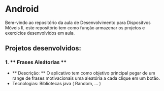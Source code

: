 # Android

Bem-vindo ao repositório da aula de Desenvolvimento para Dispositvos Móveis II,  este repositório tem como função armazenar os projetos e exercícios desenvolvidos em aula.

## Projetos desenvolvidos: 

### 1. ** Frases Aleátorias  **
- ** Descrição: ** O aplicativo tem como objetivo principal pegar de um range de frases motivacionais uma aleatória a cada clique em um botão.
- Tecnologias: Bibliotecas java ( Random, ... )
